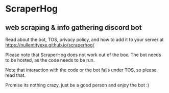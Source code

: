 # ScraperHog
## web scraping & info gathering discord bot

Read about the bot, TOS, privacy policy, and how to add it to your server at https://nullentityexe.github.io/scraperhog/

Please note that ScraperHog does not work out of the box. The bot needs to be hosted, as the code needs to be run. 

Note that interaction with the code or the bot falls under TOS, so please read that.

Promise its nothing crazy, just be a good person and enjoy the bot :)
